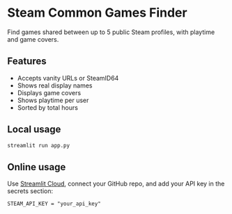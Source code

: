 # Steam Common Games Finder

Find games shared between up to 5 public Steam profiles, with playtime and game covers.

## Features
- Accepts vanity URLs or SteamID64
- Shows real display names
- Displays game covers
- Shows playtime per user
- Sorted by total hours

## Local usage

```bash
streamlit run app.py
```

## Online usage

Use [Streamlit Cloud](https://streamlit.io/cloud), connect your GitHub repo, and add your API key in the secrets section:

```
STEAM_API_KEY = "your_api_key"
```
